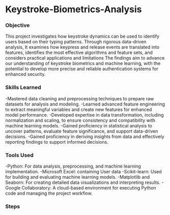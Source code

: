 # Keystroke-Biometrics-Analysis


### Objective
This project investigates how keystroke dynamics can be used to identify users based on their typing patterns. Through rigorous data-driven analysis, It examines how keypress and release events are translated into features, identifies the most effective algorithms and feature sets, and considers practical applications and limitations The findings aim to advance our understanding of keystroke biometrics and machine learning, with the potential to develop more precise and reliable authentication systems for enhanced security. 



### Skills Learned
-Mastered data cleaning and preprocessing techniques to prepare raw datasets for analysis and modeling.
-Learned advanced feature engineering to extract meaningful variables and create new features for enhanced model performance.
-Developed expertise in data transformation, including normalization and scaling, to ensure consistency and compatibility with machine learning models.
-Gained proficiency in statistical analysis to uncover patterns, evaluate feature significance, and support data-driven decisions.
-Gained proficiency in deriving insights from data and effectively reporting findings to support informed decisions.



### Tools Used
-Python: For data analysis, preprocessing, and machine learning implementation.
-Microsoft Excel: containing User data
-Scikit-learn: Used for building and evaluating machine learning models.
-Matplotlib and Seaborn: For creating detailed data visualizations and interpreting results.
-Google Collaboratory: A cloud-based environment for executing Python code and managing the project workflow.



### Steps

